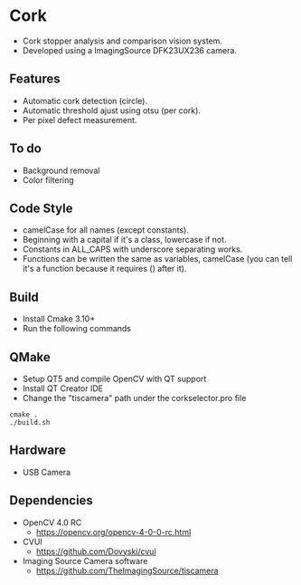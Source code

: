 # Cork
 - Cork stopper analysis and comparison vision system.
 - Developed using a ImagingSource DFK23UX236 camera.

## Features
 - Automatic cork detection (circle).
 - Automatic threshold ajust using otsu (per cork).
 - Per pixel defect measurement.
 
## To do
 - Background removal
 - Color filtering

## Code Style
 - camelCase for all names (except constants).
 - Beginning with a capital if it's a class, lowercase if not.
 - Constants in ALL_CAPS with underscore separating works.
 - Functions can be written the same as variables, camelCase (you can tell it's a function because it requires () after it).

## Build
 - Install Cmake 3.10+
 - Run the following commands
 
## QMake
 - Setup QT5 and compile OpenCV with QT support
 - Install QT Creator IDE
 - Change the "tiscamera" path under the corkselector.pro file

```
cmake .
./build.sh
```

## Hardware
 - USB Camera

## Dependencies
 - OpenCV 4.0 RC
   - https://opencv.org/opencv-4-0-0-rc.html
 - CVUI
   - https://github.com/Dovyski/cvui
 - Imaging Source Camera software
   - https://github.com/TheImagingSource/tiscamera